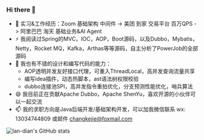 ### Hi there 👋
- 🌱 实习&工作经历：Zoom 基础架构 中间件 -> 美团 到家 交易平台 百万QPS -> 阿里巴巴 淘天 基础业务&AI Agent
- ⚡ 我阅读过Spring的MVC，IOC，AOP，Boot源码，以及Dubbo，Mybatis，Netty，Rocket MQ，Kafka，Arthas等等源码，自主分析了PowerJob的全部源码
- 💬 我也有不错的设计和编写代码的能力：
  - AOP透明并发友好接口代理，可重入ThreadLocal，高并发查询流量共享
  - 编写idea插件，动态热脚本，ast语法树权限校验
  - dubbo连接池SPI，高并发指令重拍优化，分支预测性能优化，哨兵算法
- 😄 我目前正在贡献Apache Dubbo，Apache ShenYu，喜欢开源的小伙伴可以一起交流
- 📫 我的求职方向是Java后端开发/基础架构开发，可以加我微信联系 wx: 13034744809 或邮件 changkejie@foxmail.com

![lan-dian's GitHub stats](https://github-readme-stats.vercel.app/api?username=lan-dian)
<!--
**langar294/langar294** is a ✨ _special_ ✨ repository because its `README.md` (this file) appears on your GitHub profile.
-->
